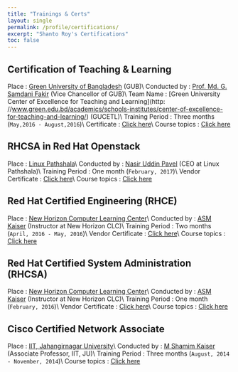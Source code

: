 ```yaml
---
title: "Trainings & Certs"
layout: single
permalink: /profile/certifications/
excerpt: "Shanto Roy's Certifications"
toc: false
---
```


## Certification of Teaching & Learning

Place : [Green University of Bangladesh](http://www.green.edu.bd) (GUB)\\
Conducted by : [Prof. Md. G. Samdani Fakir](https://www.linkedin.com/in/prof-md-g-samdani-fakir-064a7472/) (Vice Chancellor of GUB)\\
Team Name : [Green University Center of Excellence for Teaching and Learning](http:
//www.green.edu.bd/academics/schools-institutes/center-of-excellence-for-teaching-and-learning/) (GUCETL)\\
Training Period : Three months    (`May,2016 - August,2016`)\\
Certificate : [Click here](https://drive.google.com/file/d/10PgC3TwAfEQmwBoa2juS9VZm5QuCT-2Q/view)\\
Course topics : [Click here](https://sites.google.com/site/shantoroyiit/trainings/certification-in-teaching-learning)


## RHCSA in Red Hat Openstack   

Place : [Linux Pathshala](http://www.linuxpathshala.com)\\
Conducted by : [Nasir Uddin Pavel](https://www.linkedin.com/in/nasir-uddin-pavel-94575657/) (CEO at Linux Pathshala)\\
Training Period : One month    (`February, 2017`)\\
Vendor Certificate : [Click here](https://drive.google.com/file/d/15crPjt2yeBDyStcwMIU8tCQlYX0b-RPd/view)\\
Course topics : [Click here](https://sites.google.com/site/shantoroyiit/trainings/rhcsa-in-openstack)

## Red Hat Certified Engineering (RHCE)

Place : [New Horizon Computer Learning Center](https://dhaka.newhorizons.com)\\
Conducted by : [ASM Kaiser](https://www.facebook.com/7he.0n3) (Instructor at New Horizon CLC)\\
Training Period : Two months   (`April, 2016 - May, 2016`)\\
Vendor Certificate : [Click here](https://drive.google.com/open?id=0B8JAvfQn3CY7N1JUV3ltbk5Ba1k)\\
Course topics : [Click here](https://sites.google.com/site/shantoroyiit/trainings/rhce)

## Red Hat Certified System Administration (RHCSA)

Place : [New Horizon Computer Learning Center](https://dhaka.newhorizons.com)\\
Conducted by : [ASM Kaiser](https://www.facebook.com/7he.0n3) (Instructor at New Horizon CLC)\\
Training Period : One month   (`February, 2016`)\\
Vendor Certificate : [Click here](https://drive.google.com/file/d/0B8JAvfQn3CY7QTl1bWh2ckpnM1k/view)\\
Course topics : [Click here](https://sites.google.com/site/shantoroyiit/trainings/rhcsa)



## Cisco Certified Network Associate

Place : [IIT, Jahangirnagar University](http://juniv.edu/institute/iit)\\
Conducted by : [M Shamim Kaiser](https://www.linkedin.com/in/m-shamim-kaiser-5b49a262/) (Associate Professor, IIT, JU)\\
Training Period : Three months   (`August, 2014 - November, 2014`)\\
Course topics : [Click here](https://learningnetwork.cisco.com/community/certifications/ccna/ccna-exam/exam-topics)
